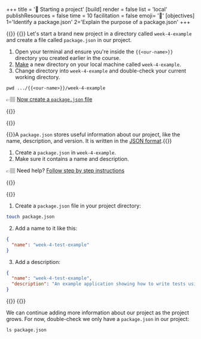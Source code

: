 +++
title = '🎒 Starting a project'
[build]
    render = false
    list = 'local'
    publishResources = false
time = 10
facilitation = false
emoji= '🧩'
[objectives]
    1='Identify a package.json'
    2='Explain the purpose of a package.json'
+++

{{<tabs name="Start Project">}}
{{<tab name="🕹️ Follow along">}}
Let's start a brand new project in a directory called `week-4-example` and create a file called `package.json` in our project.

1. Open your terminal and ensure you're inside the `{{<our-name>}}` directory you created earlier in the course.
1. [Make](https://man7.org/linux/man-pages/man1/mkdir.1.html) a new directory on your local machine called `week-4-example`.
1. Change directory into `week-4-example` and double-check your current working directory.

```console
pwd .../{{<our-name>}}/week-4-example
```

👉🏽 [Now create a `package.json` file](#start-project-1)

{{</tab>}}

{{<tab name="🕹️ Create a package.json">}}

{{<note type="tip" title="Package">}}A `package.json` stores useful information about our project, like the name, description, and version. It is written in the [JSON format](https://developer.mozilla.org/en-US/docs/Learn/JavaScript/Objects/JSON).{{</note>}}

1. Create a `package.json` in `week-4-example`.
1. Make sure it contains a name and description.

👉🏽 Need help? [Follow step by step instructions](#start-project-2)

{{</tab>}}

{{<tab name="👣 Step by step">}}

1. Create a `package.json` file in your project directory:

```zsh
touch package.json
```

2. Add a name to it like this:

```json
{
  "name": "week-4-test-example"
}
```

3. Add a description:

```json
{
  "name": "week-4-test-example",
  "description": "An example application showing how to write tests using the jest framework"
}
```

{{</tab>}}
{{</tabs>}}

We can continue adding more information about our project as the project grows. For now, double-check we only have a `package.json` in our project:

```console
ls package.json
```
